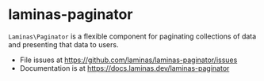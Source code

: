 # laminas-paginator

`Laminas\Paginator` is a flexible component for paginating collections of data and
presenting that data to users.


- File issues at https://github.com/laminas/laminas-paginator/issues
- Documentation is at https://docs.laminas.dev/laminas-paginator
